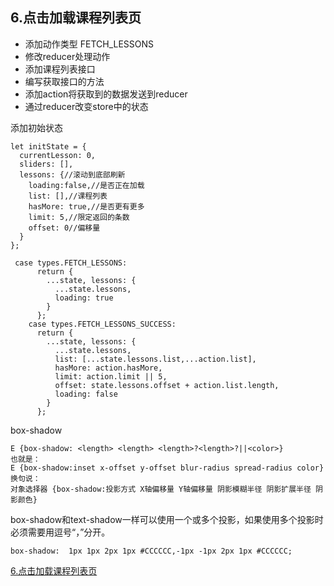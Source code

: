 ## 6.点击加载课程列表页
- 添加动作类型 FETCH_LESSONS
- 修改reducer处理动作
- 添加课程列表接口
- 编写获取接口的方法
- 添加action将获取到的数据发送到reducer
- 通过reducer改变store中的状态

添加初始状态
```
let initState = {
  currentLesson: 0,
  sliders: [],
  lessons: {//滚动到底部刷新
    loading:false,//是否正在加载
    list: [],//课程列表
    hasMore: true,//是否更有更多
    limit: 5,//限定返回的条数
    offset: 0//偏移量
  }
};
```

```
 case types.FETCH_LESSONS:
      return {
        ...state, lessons: {
          ...state.lessons,
          loading: true
        }
      };
    case types.FETCH_LESSONS_SUCCESS:
      return {
        ...state, lessons: {
          ...state.lessons,
          list: [...state.lessons.list,...action.list],
          hasMore: action.hasMore,
          limit: action.limit || 5,
          offset: state.lessons.offset + action.list.length,
          loading: false
        }
      };
```

box-shadow

```
E {box-shadow: <length> <length> <length>?<length>?||<color>}
也就是：
E {box-shadow:inset x-offset y-offset blur-radius spread-radius color}
换句说：
对象选择器 {box-shadow:投影方式 X轴偏移量 Y轴偏移量 阴影模糊半径 阴影扩展半径 阴影颜色}
```
box-shadow和text-shadow一样可以使用一个或多个投影，如果使用多个投影时必须需要用逗号“，”分开。


```
box-shadow:  1px 1px 2px 1px #CCCCCC,-1px -1px 2px 1px #CCCCCC;
```

[6.点击加载课程列表页](https://github.com/zhufengnodejs/zfpxapp/commit/48293d6a48a83219f9d95e96d96fda39152dd50d)